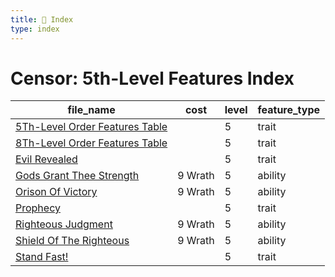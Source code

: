 ```yaml
---
title: 📑 Index
type: index
---
```


# Censor: 5th-Level Features Index

| file_name                                                              | cost    | level | feature_type |
| ---------------------------------------------------------------------- | ------- | ----- | ------------ |
| [5Th-Level Order Features Table](5Th-Level%20Order%20Features%20Table) |         | 5     | trait        |
| [8Th-Level Order Features Table](8Th-Level%20Order%20Features%20Table) |         | 5     | trait        |
| [Evil Revealed](Evil%20Revealed)                                       |         | 5     | trait        |
| [Gods Grant Thee Strength](Gods%20Grant%20Thee%20Strength)             | 9 Wrath | 5     | ability      |
| [Orison Of Victory](Orison%20Of%20Victory)                             | 9 Wrath | 5     | ability      |
| [Prophecy](Prophecy)                                                   |         | 5     | trait        |
| [Righteous Judgment](Righteous%20Judgment)                             | 9 Wrath | 5     | ability      |
| [Shield Of The Righteous](Shield%20Of%20The%20Righteous)               | 9 Wrath | 5     | ability      |
| [Stand Fast!](Stand%20Fast%21)                                         |         | 5     | trait        |

